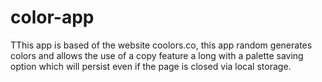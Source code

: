 # color-app
TThis app is based of the website coolors.co, this app random generates colors and allows the use of a copy feature a long with a palette saving option which will persist even if the page is closed via local storage.
